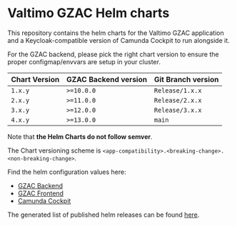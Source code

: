 # Valtimo GZAC Helm charts

This repository contains the helm charts for the Valtimo GZAC application and a Keycloak-compatible version of Camunda Cockpit to run alongside it.

For the GZAC backend, please pick the right chart version to ensure the proper configmap/envvars are setup in your cluster.

| Chart Version | GZAC Backend version | Git Branch version |
| ------------- | -------------------- | ------------------ |
| `1.x.y`       | `>=10.0.0`           | `Release/1.x.x`    |
| `2.x.y`       | `>=11.0.0`           | `Release/2.x.x`    |
| `3.x.y`       | `>=12.0.0`           | `Release/3.x.x`    |
| `4.x.y`       | `>=13.0.0`           | `main`             |

Note that **the Helm Charts do not follow semver**.

The Chart versioning scheme is `<app-compatibility>.<breaking-change>.<non-breaking-change>`.

Find the helm configuration values here:

- [GZAC Backend](/charts/gzac-backend/gzac-backend/README.md)
- [GZAC Frontend](/charts/gzac-frontend/gzac-frontend/README.md)
- [Camunda Cockpit](/charts/camunda-cockpit-keycloak/README.md)

The generated list of published helm releases can be found [here](https://generiekzaakafhandelcomponent.github.io/helm-charts/index.yaml).
